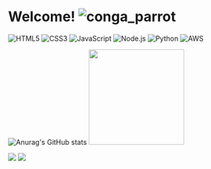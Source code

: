 # Welcome! ![conga_parrot](https://github.com/user-attachments/assets/137554d3-9905-4af6-af10-0726dee76d10)





![HTML5](https://img.shields.io/badge/HTML5-E34F26?style=for-the-badge&logo=html5&logoColor=white) ![CSS3](https://img.shields.io/badge/CSS3-1572B6?style=for-the-badge&logo=css3&logoColor=white) ![JavaScript](https://img.shields.io/badge/JavaScript-F7DF1E?style=for-the-badge&logo=javascript&logoColor=black) ![Node.js](https://img.shields.io/badge/Node.js-339933?style=for-the-badge&logo=node.js&logoColor=white) ![Python](https://img.shields.io/badge/Python-3776AB?style=for-the-badge&logo=python&logoColor=white) ![AWS](https://img.shields.io/badge/AWS-Cloud-orange?style=for-the-badge&logo=amazonaws&logoColor=white)






![Anurag's GitHub stats](https://github-readme-stats.vercel.app/api?username=dudalszz&theme=midnight-purple&show_icons=true)
<a href="https://github.com/dudalszz">
<img loading="lazy" height="195em" src="https://github-readme-stats.vercel.app/api/top-langs/?username=dudalszz&layout=compact&langs_count=7&theme=midnight-purple"/>


<div>
<a href="https://instagram.com/madulsz" target="_blank"><img loading="lazy" src="https://img.shields.io/badge/-Instagram-%23E4405F?style=for-the-badge&logo=instagram&logoColor=white" target="_blank"></a> <a href="https://www.linkedin.com/in/maria-eduarda-lsz" target="_blank"><img loading="lazy" src="https://img.shields.io/badge/-LinkedIn-%230077B5?style=for-the-badge&logo=linkedin&logoColor=white" target="_blank"></a> 
</div>
